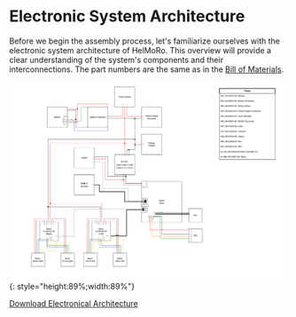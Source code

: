 # Electronic System Architecture

Before we begin the assembly process, let's familiarize ourselves with the electronic system architecture of HelMoRo. This overview will provide a clear understanding of the system's components and their interconnections. The part numbers are the same as in the [Bill of Materials](bill_of_materials.md).


![Electronical architecture](helmoro_electronical_architecture.drawio.png){: style="height:89%;width:89%"}

[Download Electronical Architecture](Helmoro_Electronical_Architecture.drawio.pdf)